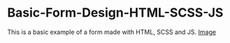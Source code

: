 # Basic-Form-Design-HTML-SCSS-JS
This is a basic example of a form made with HTML, SCSS and JS.
[Image](https://i.ibb.co/B2MkLPy/miniatura.png)
